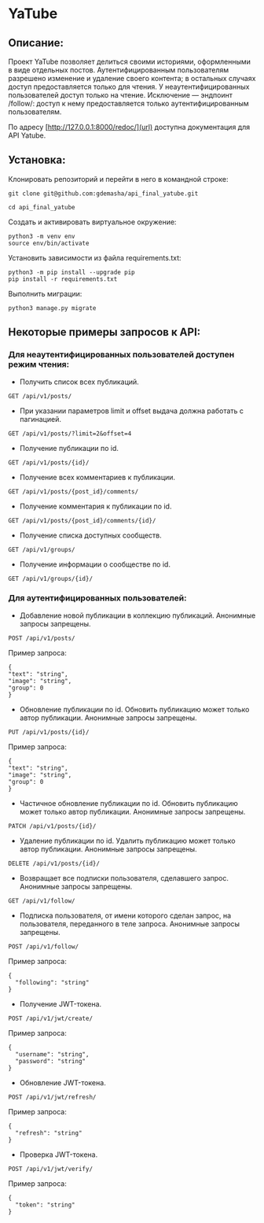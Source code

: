 # YaTube

## Описание:

Проект YaTube позволяет делиться своими историями, оформленными в виде отдельных постов. Аутентифицированным пользователям разрешено изменение и удаление своего контента; в остальных случаях доступ предоставляется только для чтения. У неаутентифицированных пользователей доступ только на чтение. Исключение — эндпоинт /follow/: доступ к нему предоставляется только аутентифицированным пользователям.

По адресу [http://127.0.0.1:8000/redoc/](url) доступна документация для API Yatube.

## Установка:

Клонировать репозиторий и перейти в него в командной строке:
```
git clone git@github.com:gdemasha/api_final_yatube.git
```
```
cd api_final_yatube
```
Cоздать и активировать виртуальное окружение:
```
python3 -m venv env
source env/bin/activate
```
Установить зависимости из файла requirements.txt:
```
python3 -m pip install --upgrade pip
pip install -r requirements.txt
```
Выполнить миграции:
```
python3 manage.py migrate
```

## Некоторые примеры запросов к API:

### Для неаутентифицированных пользователей доступен режим чтения:

- Получить список всех публикаций.
```
GET /api/v1/posts/
```
- При указании параметров limit и offset выдача должна работать с пагинацией.
```
GET /api/v1/posts/?limit=2&offset=4
```
- Получение публикации по id.
```
GET /api/v1/posts/{id}/
```
- Получение всех комментариев к публикации.
```
GET /api/v1/posts/{post_id}/comments/
```
- Получение комментария к публикации по id.
```
GET /api/v1/posts/{post_id}/comments/{id}/
```
- Получение списка доступных сообществ.
```
GET /api/v1/groups/
```
- Получение информации о сообществе по id.
```
GET /api/v1/groups/{id}/
```

### Для аутентифицированных пользователей:

- Добавление новой публикации в коллекцию публикаций. Анонимные запросы запрещены.
```
POST /api/v1/posts/
```
Пример запроса:
```
{
"text": "string",
"image": "string",
"group": 0
}
```
- Обновление публикации по id. Обновить публикацию может только автор публикации. Анонимные запросы запрещены.
```
PUT /api/v1/posts/{id}/
```
Пример запроса:
```
{
"text": "string",
"image": "string",
"group": 0
}
```
- Частичное обновление публикации по id. Обновить публикацию может только автор публикации. Анонимные запросы запрещены.
```
PATCH /api/v1/posts/{id}/
```
- Удаление публикации по id. Удалить публикацию может только автор публикации. Анонимные запросы запрещены.
```
DELETE /api/v1/posts/{id}/
```
- Возвращает все подписки пользователя, сделавшего запрос. Анонимные запросы запрещены.
```
GET /api/v1/follow/
```
- Подписка пользователя, от имени которого сделан запрос, на пользователя, переданного в теле запроса. Анонимные запросы запрещены.
```
POST /api/v1/follow/
```
Пример запроса:
```
{
  "following": "string"
}
```
- Получение JWT-токена.
```
POST /api/v1/jwt/create/
```
Пример запроса:
```
{
  "username": "string",
  "password": "string"
}
```
- Обновление JWT-токена.
```
POST /api/v1/jwt/refresh/
```
Пример запроса:
```
{
  "refresh": "string"
}
```
- Проверка JWT-токена.
```
POST /api/v1/jwt/verify/
```
Пример запроса:
```
{
  "token": "string"
}
```
